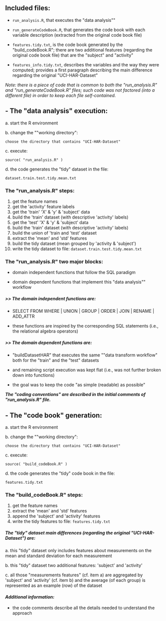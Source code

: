 ## Included files:

- `run_analysis.R`, that executes the "data analysis""

- `run_generateCodeBook.R`, that generates the code book with each variable description (extracted from the original code book file)

- `features.tidy.txt`, is the code book generated by the "build_codeBook.R"; there are two additional features (regarding the original code book file) that are the "subject" and "activity"

- `features_info.tidy.txt`, describes the variables and the way they were computed; provides a first paragraph describing the main difference regarding the original "UCI-HAR-Dataset"

*Note: there is a piece of code that is common to both the "run_analysis.R" and "run_generateCodeBook.R" files; such code was not factored (into a different file) in order to keep each file self-contained.*     


## - The "data analysis" execution:

a. start the R environment

b. change the ""working directory":

	choose the directory that contains "UCI-HAR-Dataset"

c. execute:

	source( "run_analysis.R" )

d. the code generates the "tidy" dataset in the file:

    dataset.train.test.tidy.mean.txt
    
      
### The "run_analysis.R" steps:

1. get the feature names
2. get the 'activity' feature labels
3. get the 'train' 'X' & 'y' & 'subject' data
4. build the 'train' dataset (with descriptive 'activity' labels)
5. get the 'test' 'X' & 'y' & 'subject' data
6. build the 'train' dataset (with descriptive 'activity' labels)
7. build the union of 'train and 'test' dataset
8. extract the 'mean' and 'std' features
9. build the tidy dataset (mean grouped by 'activity & 'subject')
10. write the tidy dataset to file:
    `dataset.train.test.tidy.mean.txt`


### The "run_analysis.R" two major blocks:

* domain independent functions that follow the SQL paradigm

* domain dependent functions that implement this "data analysis"" workflow


##### >> The domain independent functions are:
* SELECT FROM WHERE | UNION | GROUP | ORDER | JOIN | RENAME | ADD_ATTR

* these functions are inspired by the corresponding SQL statements (i.e., the relational algebra operators)


##### >> The domain dependent functions are:

* "buildDatasetHAR" that executes the same ""data transform workflow" both for the "train" and the "test" datasets
 
* and remaining script execution was kept flat (i.e., was not further broken down into functions)

* the goal was to keep the code "as simple (readable) as possible"

***The "coding conventions" are described in the initial comments of "run_analysis.R" file.***


## - The "code book" generation:

a. start the R environment

b. change the ""working directory":

	choose the directory that contains "UCI-HAR-Dataset"

c. execute:

	source( "build_codeBook.R" )

d. the code generates the "tidy" code book in the file:

    features.tidy.txt


### The "build_codeBook.R" steps:

1. get the feature names
2. extract the 'mean' and 'std' features
3. append the 'subject' and 'activity' features
4. write the tidy features to file:
    `features.tidy.txt`


##### The "tidy" dataset main differences (regarding the original "UCI-HAR-Dataset") are:

a. this "tidy" dataset only includes features about measurements on the mean and standard deviation for each measurement

b. this "tidy" dataset two additional features: 'subject' and 'activity'

c. all those "measurements features" (cf. item a) are aggregated by 'subject' and 'activity' (cf. item b) and the average (of each group) is represented as an example (row) of the dataset


#### *Additional information:*
* the code comments describe all the details needed to understand the approach
